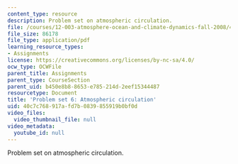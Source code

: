 ```yaml
---
content_type: resource
description: Problem set on atmospheric circulation.
file: /courses/12-003-atmosphere-ocean-and-climate-dynamics-fall-2008/40c7c768917afd7b0839855919b0bf0d_homework7.pdf
file_size: 86178
file_type: application/pdf
learning_resource_types:
- Assignments
license: https://creativecommons.org/licenses/by-nc-sa/4.0/
ocw_type: OCWFile
parent_title: Assignments
parent_type: CourseSection
parent_uid: b450e8b8-8653-e785-214d-2eef15344487
resourcetype: Document
title: 'Problem set 6: Atmospheric circulation'
uid: 40c7c768-917a-fd7b-0839-855919b0bf0d
video_files:
  video_thumbnail_file: null
video_metadata:
  youtube_id: null
---
```

Problem set on atmospheric circulation.